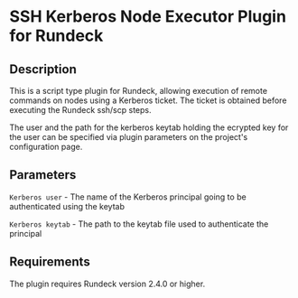 SSH Kerberos Node Executor Plugin for Rundeck
=============================================

Description
-----------
This is a script type plugin for Rundeck, allowing execution of remote commands
on nodes using a Kerberos ticket. The ticket is obtained before executing the Rundeck
ssh/scp steps.

The user and the path for the kerberos keytab holding the ecrypted key for the
user can be specified via plugin parameters on the project's configuration page.

Parameters
----------

`Kerberos user` - The name of the Kerberos principal going to be authenticated
using the keytab

`Kerberos keytab` - The path to the keytab file used to authenticate the principal

Requirements
------------
The plugin requires Rundeck version 2.4.0 or higher.
